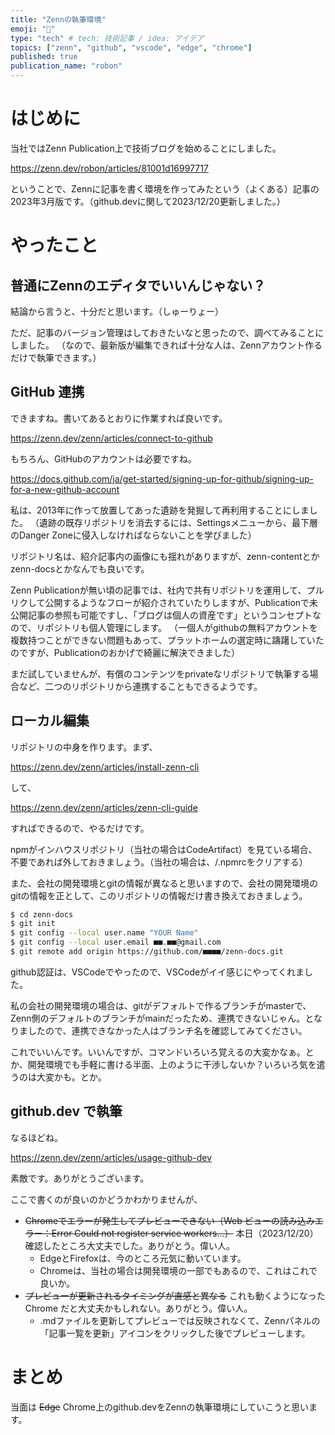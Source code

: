 ```yaml
---
title: "Zennの執筆環境"
emoji: "📝"
type: "tech" # tech: 技術記事 / idea: アイデア
topics: ["zenn", "github", "vscode", "edge", "chrome"]
published: true
publication_name: "robon"
---
```


# はじめに
当社ではZenn Publication上で技術ブログを始めることにしました。

https://zenn.dev/robon/articles/81001d16997717

ということで、Zennに記事を書く環境を作ってみたという（よくある）記事の2023年3月版です。（github.devに関して2023/12/20更新しました。）

# やったこと
## 普通にZennのエディタでいいんじゃない？
結論から言うと、十分だと思います。（しゅーりょー）

ただ、記事のバージョン管理はしておきたいなと思ったので、調べてみることにしました。
（なので、最新版が編集できれば十分な人は、Zennアカウント作るだけで執筆できます。）

## GitHub 連携
できますね。書いてあるとおりに作業すれば良いです。

https://zenn.dev/zenn/articles/connect-to-github

もちろん、GitHubのアカウントは必要ですね。

https://docs.github.com/ja/get-started/signing-up-for-github/signing-up-for-a-new-github-account

私は、2013年に作って放置してあった遺跡を発掘して再利用することにしました。
（遺跡の既存リポジトリを消去するには、Settingsメニューから、最下層のDanger Zoneに侵入しなければならないことを学びました）

リポジトリ名は、紹介記事内の画像にも揺れがありますが、zenn-contentとかzenn-docsとかなんでも良いです。

Zenn Publicationが無い頃の記事では、社内で共有リポジトリを運用して、プルリクして公開するようなフローが紹介されていたりしますが、Publicationで未公開記事の参照も可能ですし、「ブログは個人の資産です」というコンセプトなので、リポジトリも個人管理にします。
（一個人がgithubの無料アカウントを複数持つことができない問題もあって、プラットホームの選定時に躊躇していたのですが、Publicationのおかげで綺麗に解決できました）

まだ試していませんが、有償のコンテンツをprivateなリポジトリで執筆する場合など、二つのリポジトリから連携することもできるようです。

## ローカル編集
リポジトリの中身を作ります。まず、

https://zenn.dev/zenn/articles/install-zenn-cli

して、

https://zenn.dev/zenn/articles/zenn-cli-guide

すればできるので、やるだけです。

npmがインハウスリポジトリ（当社の場合はCodeArtifact）を見ている場合、不要であれば外しておきましょう。（当社の場合は、/.npmrcをクリアする）

また、会社の開発環境とgitの情報が異なると思いますので、会社の開発環境のgitの情報を正として、このリポジトリの情報だけ書き換えておきましょう。

```bash
$ cd zenn-docs
$ git init
$ git config --local user.name "YOUR Name"
$ git config --local user.email ■■.■■@gmail.com
$ git remote add origin https://github.com/■■■■/zenn-docs.git
```

github認証は、VSCodeでやったので、VSCodeがイイ感じにやってくれました。

私の会社の開発環境の場合は、gitがデフォルトで作るブランチがmasterで、Zenn側のデフォルトのブランチがmainだったため、連携できないじゃん。となりましたので、連携できなかった人はブランチ名を確認してみてください。

これでいいんです。いいんですが、コマンドいろいろ覚えるの大変かなぁ。とか、開発環境でも手軽に書ける半面、上のように干渉しないか？いろいろ気を遣うのは大変かも。とか。

## github.dev で執筆
なるほどね。

https://zenn.dev/zenn/articles/usage-github-dev

素敵です。ありがとうございます。

ここで書くのが良いのかどうかわかりませんが、
* ~~Chromeでエラーが発生してプレビューできない（Web ビューの読み込みエラー：Error Could not register service workers...）~~ 本日（2023/12/20）確認したところ大丈夫でした。ありがとう。偉い人。
    * EdgeとFirefoxは、今のところ元気に動いています。
    * Chromeは、当社の場合は開発環境の一部でもあるので、これはこれで良いか。
* ~~プレビューが更新されるタイミングが直感と異なる~~ これも動くようになった Chrome だと大丈夫かもしれない。ありがとう。偉い人。
    * .mdファイルを更新してプレビューでは反映されなくて、Zennパネルの「記事一覧を更新」アイコンをクリックした後でプレビューします。

# まとめ
当面は ~~Edge~~ Chrome上のgithub.devをZennの執筆環境にしていこうと思います。

